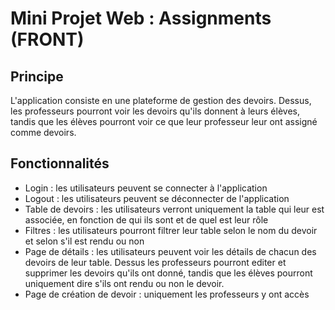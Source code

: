 # Mini Projet Web : Assignments (FRONT)

## Principe
L'application consiste en une plateforme de gestion des devoirs. Dessus, les professeurs pourront voir les devoirs qu'ils donnent à leurs élèves, tandis que les élèves pourront voir ce que leur professeur leur ont assigné comme devoirs.

## Fonctionnalités
* Login : les utilisateurs peuvent se connecter à l'application
* Logout : les utilisateurs peuvent se déconnecter de l'application
* Table de devoirs : les utilisateurs verront uniquement la table qui leur est associée, en fonction de qui ils sont et de quel est leur rôle
* Filtres : les utilisateurs pourront filtrer leur table selon le nom du devoir et selon s'il est rendu ou non
* Page de détails : les utilisateurs peuvent voir les détails de chacun des devoirs de leur table. Dessus les professeurs pourront editer et supprimer les devoirs qu'ils ont donné, tandis que les élèves pourront uniquement dire s'ils ont rendu ou non le devoir.
* Page de création de devoir : uniquement les professeurs y ont accès 
